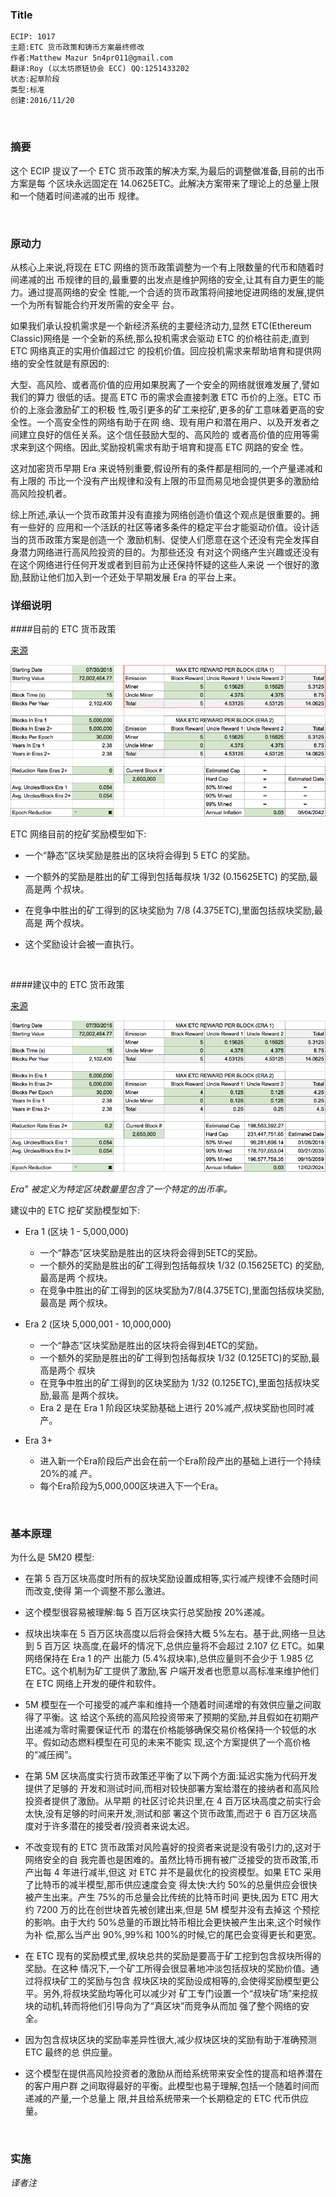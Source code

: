 ### Title

    ECIP: 1017
    主题:ETC 货币政策和铸币方案最终修改 
    作者:Matthew Mazur 5n4pr011@gmail.com 
    翻译:Roy (以太坊原链协会 ECC) QQ:1251433202 
    状态:起草阶段
    类型:标准
    创建:2016/11/20
    
<br />

### 摘要

这个 ECIP 提议了一个 ETC 货币政策的解决方案,为最后的调整做准备,目前的出币方案是每 个区块永远固定在 14.0625ETC。此解决方案带来了理论上的总量上限和一个随着时间递减的出币 规律。

<br />

### 原动力

从核心上来说,将现在 ETC 网络的货币政策调整为一个有上限数量的代币和随着时间递减的出 币规律的目的,最重要的出发点是维护网络的安全,让其有自力更生的能力。通过提高网络的安全 性能,一个合适的货币政策将间接地促进网络的发展,提供一个为所有智能合约开发所需的安全平 台。

如果我们承认投机需求是一个新经济系统的主要经济动力,显然 ETC(Ethereum Classic)网络是 一个全新的系统,那么投机需求会驱动 ETC 的价格往前走,直到 ETC 网络真正的实用价值超过它 的投机价值。回应投机需求来帮助培育和提供网络的安全性就是有原因的:

大型、高风险、或者高价值的应用如果脱离了一个安全的网络就很难发展了,譬如我们的算力 很低的话。提高 ETC 币的需求会直接刺激 ETC 币价的上涨。ETC 币价的上涨会激励矿工的积极 性,吸引更多的矿工来挖矿,更多的矿工意味着更高的安全性。一个高安全性的网络有助于在网 络、现有用户和潜在用户、以及开发者之间建立良好的信任关系。这个信任鼓励大型的、高风险的 或者高价值的应用等需求来到这个网络。因此,奖励投机需求有助于培育和提高 ETC 网路的安全 性。

这对加密货币早期 Era 来说特别重要,假设所有的条件都是相同的,一个产量递减和有上限的 币比一个没有产出规律和没有上限的币显而易见地会提供更多的激励给高风险投机者。

综上所述,承认一个货币政策并没有直接为网络创造价值这个观点是很重要的。拥有一些好的 应用和一个活跃的社区等诸多条件的稳定平台才能驱动价值。设计适当的货币政策方案是创造一个 激励机制、促使人们愿意在这个还没有完全发挥自身潜力网络进行高风险投资的目的。为那些还没 有对这个网络产生兴趣或还没有在这个网络进行任何开发或者到目前为止还保持怀疑的这些人来说 一个很好的激励,鼓励让他们加入到一个还处于早期发展 Era 的平台上来。
<br />

### 详细说明

####目前的 ETC 货币政策

[来源](http://ethdocs.org/en/latest/mining.html)

![image alt text](ETC_MP_Perpetual.png)

ETC 网络目前的挖矿奖励模型如下:

* 一个“静态”区块奖励是胜出的区块将会得到 5 ETC 的奖励。

* 一个额外的奖励是胜出的矿工得到包括每叔块 1/32 (0.15625ETC) 的奖励,最高是两 个叔块。

* 在竞争中胜出的矿工得到的区块奖励为 7/8 (4.375ETC),里面包括叔块奖励,最高是 两个叔块。

* 这个奖励设计会被一直执行。

<br />

####建议中的 ETC 货币政策

[来源](https://docs.google.com/spreadsheets/d/1Fs_RNEPSRJxP22PZmwxWjiulVVcu5Ic1GvBXCPCt9to/edit?usp=sharing)

![image alt text](ETC_MP_5M20.png)

*Era" 被定义为特定区块数量里包含了一个特定的出币率。*

建议中的 ETC 挖矿奖励模型如下:

* Era 1 (区块 1 - 5,000,000)

    * 一个“静态”区块奖励是胜出的区块将会得到5ETC的奖励。
    * 一个额外的奖励是胜出的矿工得到包括每叔块 1/32 (0.15625ETC) 的奖励,最高是两 个叔块。
    * 在竞争中胜出的矿工得到的区块奖励为7/8(4.375ETC),里面包括叔块奖励,最高是 两个叔块。

* Era 2 (区块 5,000,001 - 10,000,000)

    * 一个“静态”区块奖励是胜出的区块将会得到4ETC的奖励。
    * 一个额外的奖励是胜出的矿工得到包括每叔块 1/32 (0.125ETC)的奖励,最高是两个 叔块
    * 在竞争中胜出的矿工得到的区块奖励为 1/32 (0.125ETC),里面包括叔块奖励,最高 是两个叔块。
    * Era 2 是在 Era 1 阶段区块奖励基础上进行 20%减产,叔块奖励也同时减产。

* Era 3+

    * 进入新一个Era阶段后产出会在前一个Era阶段产出的基础上进行一个持续20%的减 产。
    * 每个Era阶段为5,000,000区块进入下一个Era。
    
<br />

### 基本原理

为什么是 5M20 模型:

* 在第 5 百万区块高度时所有的叔块奖励设置成相等,实行减产规律不会随时间而改变,使得 第一个调整不那么激进。

* 这个模型很容易被理解:每 5 百万区块实行总奖励按 20%递减。

* 叔块出块率在 5 百万区块高度以后将会保持大概 5%左右。基于此,网络一旦达到 5 百万区 块高度,在最坏的情况下,总供应量将不会超过 2.107 亿 ETC。如果网络保持在 Era 1 的产 出能力 (5.4%叔块率),总供应量则不会少于 1.985 亿 ETC。这个机制为矿工提供了激励,客 户端开发者也愿意以高标准来维护他们在 ETC 网络上开发的硬件和软件。

* 5M 模型在一个可接受的减产率和维持一个随着时间递增的有效供应量之间取得了平衡。这 给这个系统的高风险投资带来了预期的奖励,并且假如在初期产出递减为零时需要保证代币 的潜在价格能够确保交易价格保持一个较低的水平。假如动态燃料模型在可见的未来不能实 现,这个方案提供了一个高价格的“减压阀”。

* 在第 5M 区块高度实行货币政策还平衡了以下两个方面:延迟实施为代码开发提供了足够的 开发和测试时间,而相对较快部署方案给潜在的接纳者和高风险投资者提供了激励。从早期 的社区讨论共识里,在 4 百万区块高度之前实行会太快,没有足够的时间来开发,测试和部 署这个货币政策,而迟于 6 百万区块高度对于许多潜在的接受者/投资者来说太迟。

* 不改变现有的 ETC 货币政策对风险喜好的投资者来说是没有吸引力的,这对于网络安全的自 我完善也是困难的。虽然比特币拥有被广泛接受的货币政策,币产出每 4 年进行减半,但这 对 ETC 并不是最优化的投资模型。如果 ETC 采用了比特币的减半模型,那币供应速度会变 得太快:大约 50%的总量供应会很快被产生出来。产生 75%的币总量会比传统的比特币时间 更快,因为 ETC 用大约 7200 万的比在创世块首先被创建出来,但是 5M 模型并没有去掉这 个预挖的影响。由于大约 50%总量的币跟比特币相比会更快被产生出来,这个时候作为补 偿,那么当产出 90%,99%和 100%的时候,它的尾巴会变得更长和更宽。

* 在 ETC 现有的奖励模式里,叔块总共的奖励是要高于矿工挖到包含叔块所得的奖励。在这种 情况下,一个矿工所得会很显著地冲淡包括叔块的奖励价值。通过将叔块矿工的奖励与包含 叔块区块的奖励设成相等的,会使得奖励模型更公平。另外,将叔块奖励均等化可以减少对 矿工专门设置一个“叔块矿场”来挖叔块的动机,转而将他们引导向为了“真区块”而竞争从而加 强了整个网络的安全。

* 因为包含叔块区块的奖励率差异性很大,减少叔块区块的奖励有助于准确预测 ETC 最终的总 供应量。

* 这个模型在提供高风险投资者的激励从而给系统带来安全性的提高和培养潜在的客户用户群 之间取得最好的平衡。此模型也易于理解,包括一个随着时间而递减的产量,一个总量上 限,并且给系统带来一个长期稳定的 ETC 代币供应量。


<br />

### 实施

*译者注*

